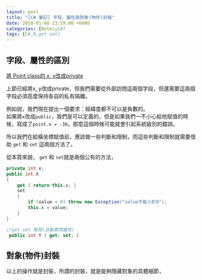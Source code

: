 ```yaml
---
layout: post
title: "[C# 筆記] 字段、屬性與對象(物件)封裝"
date: 2010-01-08 23:59:00 +0800
categories: [Notes,C#]
tags: [C#,R,get-set]
---
```


## 字段、屬性的區別

[將 Point class的 x, y改成private](https://riivalin.github.io/posts/2010/01/r-csharp-note-8/)       

上節已經將x, y改成private，但我們需要從外部訪問這兩個字段，但還需要這兩個字段必須高度保持各自的私有隔離。

例如說，我們現在提出一個要求：經緯度都不可以是負數的。  
如果將`x`改成`public`，我們是可以定義的，但是如果我們一不小心給他賦值的時候，寫成了`point.x = -30`，那麼這個時候可能就會引起系統級別的錯誤。


所以我們在給橫坐標賦值前，應該做一些判斷和限制，而這些判斷和限制就需要借助 `get` 和 `set` 這兩個方法了。

從本質來說， `get` 和 `set`就是兩個公有的方法，

```c#
private int x;
public int X
{
    get { return this.x; }
    set
    {
        if (value < 0) throw new Exception("value不能小於0");
        this.x = value;
    }
}

//get set 簡寫(自動實現屬性)
 public int Y { get; set; }
```

## 對象(物件)封裝
以上的操作就是封裝，所謂的封裝，就是能夠隱藏對象的具體細節，


